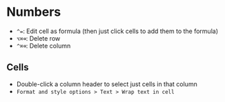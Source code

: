 # Numbers

- `^=`: Edit cell as formula (then just click cells to add them to the formula)
- `⌥⌘⌫`: Delete row
- `^⌘⌫`: Delete column

## Cells

- Double-click a column header to select just cells in that column
- `Format and style options > Text > Wrap text in cell` 
